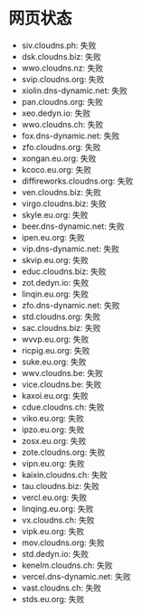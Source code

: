 # 网页状态
- siv.cloudns.ph: 失败
- dsk.cloudns.biz: 失败
- wwo.cloudns.nz: 失败
- svip.cloudns.org: 失败
- xiolin.dns-dynamic.net: 失败
- pan.cloudns.org: 失败
- xeo.dedyn.io: 失败
- wwo.cloudns.ch: 失败
- fox.dns-dynamic.net: 失败
- zfo.cloudns.org: 失败
- xongan.eu.org: 失败
- kcoco.eu.org: 失败
- diffireworks.cloudns.org: 失败
- ven.cloudns.biz: 失败
- virgo.cloudns.biz: 失败
- skyle.eu.org: 失败
- beer.dns-dynamic.net: 失败
- ipen.eu.org: 失败
- vip.dns-dynamic.net: 失败
- skvip.eu.org: 失败
- educ.cloudns.biz: 失败
- zot.dedyn.io: 失败
- linqin.eu.org: 失败
- zfo.dns-dynamic.net: 失败
- std.cloudns.org: 失败
- sac.cloudns.biz: 失败
- wvvp.eu.org: 失败
- ricpig.eu.org: 失败
- suke.eu.org: 失败
- wwv.cloudns.be: 失败
- vice.cloudns.be: 失败
- kaxoi.eu.org: 失败
- cdue.cloudns.ch: 失败
- viko.eu.org: 失败
- ipzo.eu.org: 失败
- zosx.eu.org: 失败
- zote.cloudns.org: 失败
- vipn.eu.org: 失败
- kaixin.cloudns.ch: 失败
- tau.cloudns.biz: 失败
- vercl.eu.org: 失败
- linqing.eu.org: 失败
- vx.cloudns.ch: 失败
- vipk.eu.org: 失败
- mov.cloudns.org: 失败
- std.dedyn.io: 失败
- kenelm.cloudns.ch: 失败
- vercel.dns-dynamic.net: 失败
- vast.cloudns.ch: 失败
- stds.eu.org: 失败
